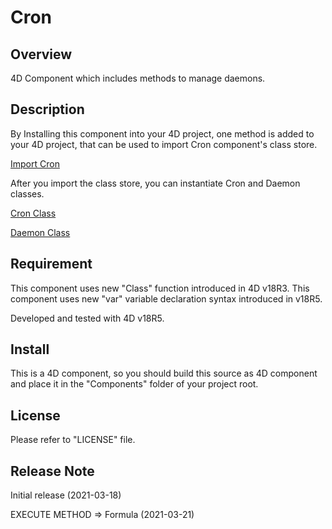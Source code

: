 # Cron

## Overview

4D Component which includes methods to manage daemons.

## Description

By Installing this component into your 4D project, one method is added to your 4D project, that can be used to import Cron component's class store.

[Import Cron](src/Documentation/Methods/ImportCron.md)

After you import the class store, you can instantiate Cron and Daemon classes.

[Cron Class](src/Documentation/Classes/Cron.md)

[Daemon Class](src/Documentation/Classes/Daemon.md)

## Requirement

This component uses new "Class" function introduced in 4D v18R3.
This component uses new "var" variable declaration syntax introduced in v18R5.

Developed and tested with 4D v18R5.

## Install

This is a 4D component, so you should build this source as 4D component and place it in the "Components" folder of your project root.

## License

Please refer to "LICENSE" file.

## Release Note

Initial release (2021-03-18)

EXECUTE METHOD => Formula (2021-03-21)